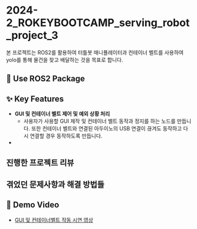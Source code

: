 # 2024-2_ROKEYBOOTCAMP_serving_robot_project_3
본 프로젝트는 ROS2를 활용하여 터틀봇 매니퓰레이터과 컨테이너 벨트를 사용하여 yolo를 통해 물건을 찾고 배달하는 것을 목표로 합니다.

## 🚀 Use ROS2 Package

## ✨ Key Features
  - **GUI 및 컨테이너 벨트 제어 및 예외 상황 처리**
    - 사용자가 사용할 GUI 제작 및 컨테이너 벨트 동작과 정지를 하는 노드를 만듭니다. 또한 컨테이너 벨트와 연결된 아두이노의 USB 연결이 끊겨도 동작하고 다시 연결할 경우 동작하도록 만듭니다.
  - 
## 진행한 프로젝트 리뷰

## 겪었던 문제사항과 해결 방법들

## 🎥 Demo Video
  - [GUI 및 컨테이너벨트 작동 시연 영상](https://youtu.be/SnXmoa00m_8)
